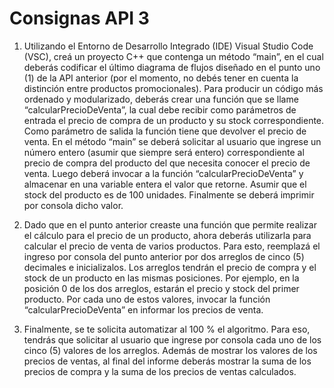 # Consignas API 3
1.	Utilizando el Entorno de Desarrollo Integrado (IDE) Visual Studio Code (VSC), creá un proyecto C++ que contenga un método “main”, en el cual deberás codificar el último diagrama de flujos diseñado en el punto uno (1) de la API anterior (por el momento, no debés tener en cuenta la distinción entre productos promocionales). 
Para producir un código más ordenado y modularizado, deberás crear una función que se llame “calcularPrecioDeVenta”, la cual debe recibir como parámetros de entrada el precio de compra de un producto y su stock correspondiente. Como parámetro de salida la función tiene que devolver el precio de venta.
En el método “main” se deberá solicitar al usuario que ingrese un número entero (asumir que siempre será entero) correspondiente al precio de compra del producto del que necesita conocer el precio de venta. Luego deberá invocar a la función “calcularPrecioDeVenta” y almacenar en una variable entera el valor que retorne. Asumir que el stock del producto es de 100 unidades.
Finalmente se deberá imprimir por consola dicho valor.

2.	Dado que en el punto anterior creaste una función que permite realizar el cálculo para el precio de un producto, ahora deberás utilizarla para calcular el precio de venta de varios productos. 
Para esto, reemplazá el ingreso por consola del punto anterior por dos arreglos de cinco (5) decimales e inicializalos. Los arreglos tendrán el precio de compra y el stock de un producto en las mismas posiciones. Por ejemplo, en la posición 0 de los dos arreglos, estarán el precio y stock del primer producto.
Por cada uno de estos valores, invocar la función “calcularPrecioDeVenta” en informar los precios de venta.

3.	Finalmente, se te solicita automatizar al 100 % el algoritmo. Para eso, tendrás que solicitar al usuario que ingrese por consola cada uno de los cinco (5) valores de los arreglos.
Además de mostrar los valores de los precios de ventas, al final del informe deberás mostrar la suma de los precios de compra y la suma de los precios de ventas calculados.
